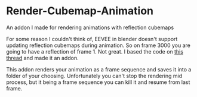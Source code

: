 # Render-Cubemap-Animation
An addon I made for rendering animations with reflection cubemaps

For some reason I couldn't think of, EEVEE in blender doesn't support updating reflection cubemaps during animation. So on frame 3000 you are going to have a reflection of frame 1. Not great. I based the code on [this thread](https://blenderartists.org/t/baking-reflection-cubemaps-every-frame-of-an-animation/1245233) and made it an addon. 

This addon renders your animation as a frame sequence and saves it into a folder of your choosing. Unfortunately you can't stop the rendering mid process, but it being a frame sequence you can kill it and resume from last frame. 
